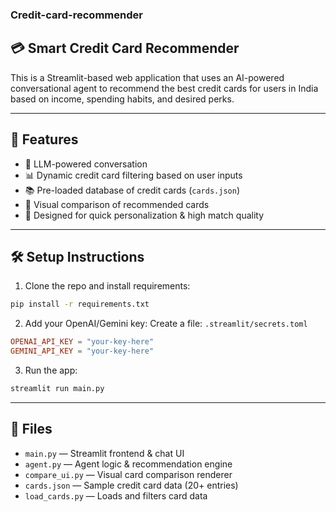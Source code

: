 ### Credit-card-recommender

## 💳 Smart Credit Card Recommender

This is a Streamlit-based web application that uses an AI-powered conversational agent to recommend the best credit cards for users in India based on income, spending habits, and desired perks.

---

## 🚀 Features

- 🤖 LLM-powered conversation
- 📊 Dynamic credit card filtering based on user inputs
- 📚 Pre-loaded database of credit cards (`cards.json`)
- 🧾 Visual comparison of recommended cards
- 🧠 Designed for quick personalization & high match quality

---
## 🛠️ Setup Instructions

1. Clone the repo and install requirements:
```bash
pip install -r requirements.txt
```

2. Add your OpenAI/Gemini key:
Create a file: `.streamlit/secrets.toml`
```toml
OPENAI_API_KEY = "your-key-here"
GEMINI_API_KEY = "your-key-here"
```

3. Run the app:
```bash
streamlit run main.py
```

---

## 📂 Files

- `main.py` — Streamlit frontend & chat UI
- `agent.py` — Agent logic & recommendation engine
- `compare_ui.py` — Visual card comparison renderer
- `cards.json` — Sample credit card data (20+ entries)
- `load_cards.py` — Loads and filters card data
